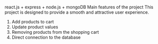 react.js + express + node.js + mongoDB 
Main features of the project
This project is designed to provide a smooth and attractive user experience. 
1. Add products to cart
2. Update product values
3. Removing products from the shopping cart
4. Direct connection to the database
